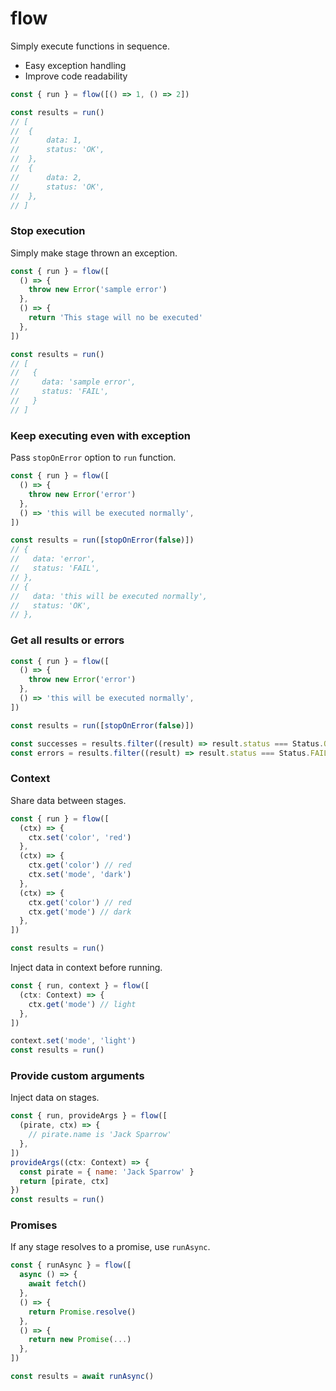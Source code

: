 # flow

Simply execute functions in sequence.

- Easy exception handling
- Improve code readability

```js
const { run } = flow([() => 1, () => 2])

const results = run()
// [
// 	{
// 		data: 1,
// 		status: 'OK',
// 	},
// 	{
// 		data: 2,
// 		status: 'OK',
// 	},
// ]
```

### Stop execution

Simply make stage thrown an exception.

```js
const { run } = flow([
  () => {
    throw new Error('sample error')
  },
  () => {
    return 'This stage will no be executed'
  },
])

const results = run()
// [
//   {
//     data: 'sample error',
//     status: 'FAIL',
//   }
// ]
```

### Keep executing even with exception

Pass `stopOnError` option to `run` function.

```js
const { run } = flow([
  () => {
    throw new Error('error')
  },
  () => 'this will be executed normally',
])

const results = run([stopOnError(false)])
// {
//   data: 'error',
//   status: 'FAIL',
// },
// {
//   data: 'this will be executed normally',
//   status: 'OK',
// },
```

### Get all results or errors

```js
const { run } = flow([
  () => {
    throw new Error('error')
  },
  () => 'this will be executed normally',
])

const results = run([stopOnError(false)])

const successes = results.filter((result) => result.status === Status.OK)
const errors = results.filter((result) => result.status === Status.FAIL)
```

### Context

Share data between stages.

```js
const { run } = flow([
  (ctx) => {
    ctx.set('color', 'red')
  },
  (ctx) => {
    ctx.get('color') // red
    ctx.set('mode', 'dark')
  },
  (ctx) => {
    ctx.get('color') // red
    ctx.get('mode') // dark
  },
])

const results = run()
```

Inject data in context before running.

```js
const { run, context } = flow([
  (ctx: Context) => {
    ctx.get('mode') // light
  },
])

context.set('mode', 'light')
const results = run()
```

### Provide custom arguments

Inject data on stages.

```js
const { run, provideArgs } = flow([
  (pirate, ctx) => {
    // pirate.name is 'Jack Sparrow'
  },
])
provideArgs((ctx: Context) => {
  const pirate = { name: 'Jack Sparrow' }
  return [pirate, ctx]
})
const results = run()
```

### Promises

If any stage resolves to a promise, use `runAsync`.

```js
const { runAsync } = flow([
  async () => {
    await fetch()
  },
  () => {
    return Promise.resolve()
  },
  () => {
    return new Promise(...)
  },
])

const results = await runAsync()
```
